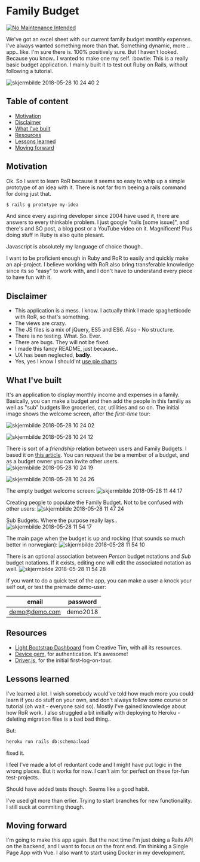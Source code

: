 # Family Budget
[![No Maintenance Intended](http://unmaintained.tech/badge.svg)](http://unmaintained.tech/)


We've got an excel sheet with our current family budget monthly expenses. I've always wanted something more than that. Something dynamic, more .. app.. like. I'm sure there is. 100% positively sure. But I haven't looked. Because you know.. I wanted to make one my self. :bowtie: This is a really basic budget application. I mainly built it to test out Ruby on Rails, without following a tutorial.

![skjermbilde 2018-05-28 10 24 40 2](https://user-images.githubusercontent.com/16366210/40625764-a13c8474-62b4-11e8-85e5-a32d82ecfb15.png)

## Table of content
- [Motivation](#motivation)
- [Disclaimer](#disclaimer)
- [What I've built](#what-ive-built)
- [Resources](#resources)
- [Lessons learned](#lessons-learned)
- [Moving forward](#moving-forward)

## Motivation
Ok. So I want to learn RoR because it seems so easy to whip up a simple prototype of an idea with it. There is not far from beeing a rails command for doing just that.

```bash
$ rails g prototype my-idea
```
And since every aspiring developer since 2004 have used it, there are answers to every thinkable problem. I just google "rails [some issue]", and there's and SO post, a blog post or a YouTube video on it. Magnificent! Plus doing stuff in Ruby is also quite plesant.

Javascript is absolutely my language of choice though..

I want to be proficient enough in Ruby and RoR to easily and quickly make an api-project. I believe working with RoR also bring transferable knowledge since its so "easy" to work with, and I don't have to understand every piece to have fun with it.

## Disclaimer
- This application is a mess. I know. I actually think I made spaghetticode with RoR, so that's something.
- The views are crazy.
- The JS files is a mix of jQuery, ES5 and ES6. Also - No structure.
- There is no testing. What. So. Ever.
- There are bugs. They will not be fixed.
- I made this fancy README, just because..
- UX has been neglected, **badly**.
- Yes, yes I know I should'nt [use pie charts](https://www.perceptualedge.com/articles/visual_business_intelligence/save_the_pies_for_dessert.pdf)

## What I've built
It's an application to display monthly income and expenses in a family. Basically, you can make a budget and then add the people in this familiy as well as "sub" budgets like groceries, car, utillities and so on.
The initial image shows the welcome screen, after the *first-time* tour:

![skjermbilde 2018-05-28 10 24 02](https://user-images.githubusercontent.com/16366210/40625673-2ff97c90-62b4-11e8-9b8c-d9db089c7bfa.png)

![skjermbilde 2018-05-28 10 24 12](https://user-images.githubusercontent.com/16366210/40625686-4668e0b0-62b4-11e8-88ef-e42fdec10cc2.png)

There is sort of a *friendship* relation between users and Family Budgets. I based it on [this article](https://dankim.io/mutual-friendship-rails/). You can request the be a member of a budget, and as a budget owner you can invite other users.
![skjermbilde 2018-05-28 10 24 19](https://user-images.githubusercontent.com/16366210/40625730-82628ecc-62b4-11e8-9cca-4aecceb32401.png)

![skjermbilde 2018-05-28 10 24 26](https://user-images.githubusercontent.com/16366210/40625739-8bf8fcb4-62b4-11e8-8fff-385bfa575e65.png)

The empty budget welcome screen:
![skjermbilde 2018-05-28 11 44 17](https://user-images.githubusercontent.com/16366210/40625779-b39dcaba-62b4-11e8-9965-edfc60b2bc6c.png)

Creating people to populate the Family Budget. Not to be confused with other users:
![skjermbilde 2018-05-28 11 47 24](https://user-images.githubusercontent.com/16366210/40625798-c9c8f5c6-62b4-11e8-9f1f-85d9423c8ee1.png)

Sub Budgets. Where the purpose really lays..
![skjermbilde 2018-05-28 11 54 17](https://user-images.githubusercontent.com/16366210/40625806-d655bd60-62b4-11e8-8d2c-ee0536226c15.png)

The main page when the budget is up and rocking (that sounds so much better in norwegian):
![skjermbilde 2018-05-28 11 54 10](https://user-images.githubusercontent.com/16366210/40625821-e8c1c2aa-62b4-11e8-8f08-e6db06509ef4.png)

There is an optional association between *Person* budget notations and *Sub* budget notations. If it exists, editing one will edit the associated notation as well.
![skjermbilde 2018-05-28 11 54 28](https://user-images.githubusercontent.com/16366210/40625832-fb5efcca-62b4-11e8-8ddc-a9ae3f49278d.png)

If you want to do a quick test of the app, you can make a user a knock your self out, or test the premade demo-user:

| email | password |
| ------------- | ------------- |
| demo@demo.com  | demo2018  |


## Resources
- [Light Bootstrap Dashboard](https://www.creative-tim.com/product/light-bootstrap-dashboard) from Creative Tim, with all its resources.
- [Device gem](https://github.com/plataformatec/devise), for authentication. It's awesome!
- [Driver.js](https://github.com/kamranahmedse/driver.js?files=1), for the initial first-log-on-tour.

## Lessons learned
I've learned a lot. I wish somebody would've told how much more you could learn if you do stuff on your own, and don't always follow some course or tutorial (oh wait - everyone said so).
Mostly I've gained knowledge about how RoR work. I also struggled a bit initially with deploying to Heroku - deleting migration files is a bad bad thing..

But:
```bash
heroku run rails db:schema:load
```
fixed it.

I feel I've made a lot of reduntant code and I might have put logic in the wrong places. But it works for now. I can't aim for perfect on these for-fun test-projects.

Should have added tests though. Seems like a good habit.

I've used git more than erlier. Trying to start branches for new functionality. I still suck at commiting though. 


## Moving forward
I'm going to make this app again. But the next time I'm just doing a Rails API on the backend, and I want to focus on the front end. I'm thinking a Single Page App with Vue. I also want to start using Docker in my development.

